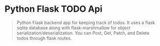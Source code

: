 # Python Flask TODO Api

> Python Flask backend app for keeping track of todos. It uses a flask sqlite database along with flask-marshmallow for object serialization/deserialization. You can Post, Get, Patch, and Delete todos through flask routes.
